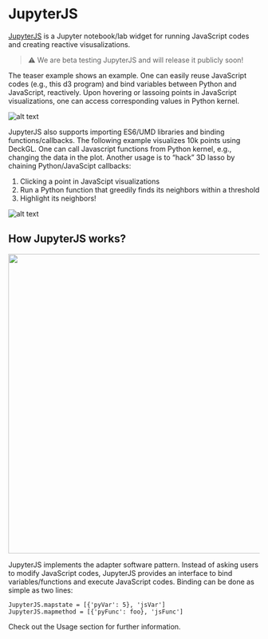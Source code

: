 # JupyterJS
[JupyterJS](https://jupyterjs.github.io/) is a Jupyter notebook/lab widget for running JavaScript codes and creating reactive visusalizations.

> :warning: We are beta testing JupyterJS and will release it publicly soon!


The teaser example shows an example. One can easily reuse JavaScript codes (e.g., this d3 program) and bind variables between Python and JavaScript, reactively. Upon hovering or lassoing points in JavaScript visualizations, one can access corresponding values in Python kernel.

![alt text](https://jupyterjs.github.io/_images/scatter.gif)

JupyterJS also supports importing ES6/UMD libraries and binding functions/callbacks. The following example visualizes 10k points using DeckGL. One can call Javascript functions from Python kernel, e.g., changing the data in the plot. Another usage is to “hack” 3D lasso by chaining Python/JavaScipt callbacks:

1. Clicking a point in JavaScipt visualizations
2. Run a Python function that greedily finds its neighbors within a threshold
3. Highlight its neighbors!

![alt text](https://jupyterjs.github.io/_images/deckgl.gif)

## How JupyterJS works?
<img src="https://jupyterjs.github.io/_images/adaptor.jpg" width="600">

JupyterJS implements the adapter software pattern. Instead of asking users to modify JavaScript codes, JupyterJS provides an interface to bind variables/functions and execute JavaScript codes. Binding can be done as simple as two lines:

    JupyterJS.mapstate = [{'pyVar': 5}, 'jsVar']
    JupyterJS.mapmethod = [{'pyFunc': foo}, 'jsFunc']
Check out the Usage section for further information.
